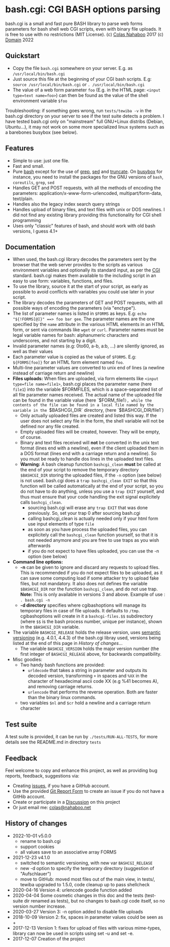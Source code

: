 # bash.cgi: CGI BASH options parsing
bash.cgi is a small and fast pure BASH library to parse web forms parameters for bash shell web CGI scripts, even with binary file uploads. It is free to use with no restrictions (MIT License).
(c) [Colas Nahaboo](http://colas.nahaboo.net) 2017
(c) [Domain](http://github.com/Domain) 2022

## Quickstart
- Copy the file `bash.cgi` somewhere on your server.
  E.g. as `/usr/local/bin/bash.cgi`
- Just source this file at the beginning of your CGI bash scripts.
  E.g: `source /usr/local/bin/bash.cgi` or 
  `. /usr/local/bin/bash.cgi`
- The value of a web form parameter `foo` (E.g. in the HTML page: `<input type=text name=foo>`) can then be found as the value of the shell environment variable `$foo`

Troubleshooting: if something goes wrong, run `tests/tewiba -v` in the bash.cgi directory on your server to see if the test suite detects a problem. I have tested bash.cgi only on "mainstream" full GNU+Linux distribs (Debian, Ubuntu...), it may not work on some more specialized linux systems such as a barebones busybox (see below).

## Features
- Simple to use: just one file.
- Fast and small.
- Pure [bash](https://linux.die.net/man/1/bash) except for the use of [grep](https://linux.die.net/man/1/grep), [sed](https://linux.die.net/man/1/sed) and [truncate](https://linux.die.net/man/1/truncate). 
  On [busybox](https://busybox.net/) for instance, you need to install the packages for the GNU versions of `bash`,  `coreutils`, `grep`, `sed`
- Handles GET and POST requests, with all the methods of encoding the parameters:    application/x-www-form-urlencoded,     multipart/form-data,     text/plain.
- Handles also the legacy index search query strings
- Handles upload of binary files, and text files with unix or DOS newlines. I did not find any existing library providing this functionality for CGI shell programming
- Uses only "classic" features of bash, and should work with old bash versions, I guess 4.1+

## Documentation
- When used, the bash.cgi library decodes the parameters sent by the browser that the web server provides to the scripts as various environment variables and optionally its standard input, as per the [CGI](https://en.wikipedia.org/wiki/Common_Gateway_Interface) standard. bash.cgi makes them available to the including script in an easy to use form: variables, functions, and files.
- To use the library, source it at the start of your script, as early as possible to avoid conflicts with variables you could use later in your script.
- The library decodes the parameters of GET and POST requests, with all possible ways of encoding the parameters (via "enctype"). 
- The list of parameter names is listed in `$FORMS` as keys. E.g: `echo "${!FORMS[@]}" ==> foo bar gee`. The parameter names are the one specified by the `name` attribute in the various HTML elements in an HTML form, or sent via commands like `wget` or `curl`. Parameter names must be legal variable names for bash: alphanumeric characters and underscores, and not starting by a digit.
- Invalid parameter names (e.g: 0to60, a-b, a:b, ...) are silently ignored, as well as their values
- Each parameter value is copied as the value of `$FORMS`. E.g: `${FORMS[foo]}` for an HTML form element named `foo`.
- Multi-line parameter values are converted to unix end of lines (a newline instead of carriage return and newline)
- **Files uploads:** When files are uploaded, via form elements like `<input type=file name=file1>`, bash.cgi places the parameter name (here `file1`) into the variable $FORMFILES, which is a space-separated list of all file parameter names received. The actual name of the uploaded file can be found in the variable value (here `$FORM_file1`), while the contents of the file can be found in a local file named by the variable in the `$BASHCGI_DIR` directory, (here `$BASHCGI_DIR/file1`)
  - Only actually uploaded files are created and listed this way. If the user does not select any file in the form, the shell variable will not be defined nor any file created.
  - Empty uploaded files will be created, however. They will be empty, of course.
  - Binary and text files received will **not** be converted in the unix text format (lines end with a newline), even if the client uploaded them in a DOS format (lines end with a carriage return and a newline). So you must be ready to handle dos lines in the uploaded text files.
  - **Warning:** A bash cleanup function `bashcgi_clean` **must** be called at the end of your script to remove the temporary directory `$BASHCGI_DIR` storing the uploaded files, if the `-n` option (see below) is not used. bash.cgi does a `trap bashcgi_clean EXIT` so that this function will be called automatically at the end of your script, so you do not have to do anything, unless you use a `trap EXIT` yourself, and thus must ensure that your code handling the exit signal explicitely calls `bashcgi_clean`.
    - sourcing bash.cgi will erase any `trap EXIT` that was done previously. So, set your trap 0 after sourcing bash.cgi
    - calling bashcgi_clean is actually needed only if your html form use input elements of type `file`
    - as soon as you have process the uploaded files, you can explicitely call the `bashcgi_clean` function yourself, so that it is not needed anymore and you are free to use traps as you wish afterwards
    - if you do not expect to have files uploaded, you can use the -n option (see below)
- **Command line options:**
  - **-n** can be given to ignore and discard any requests to upload files. This is recommended if you do not expect files to be uploaded, as it can save some computing load if some attacker try to upload fake files, but not mandatory. It also does not defines the variable `$BASHCGI_DIR` nor the function `bashcgi_clean`, and do not use trap. **Note:** This is only available in versions 3 and above. Example of use : `. bash.cgi -n`
  - **-d directory** specifies where cgibashoptions will manage its temporary files in case of file uploads. It defaults to `/tmp`. cgibashoptions will create in it a `bashcgi-files.$$` subdirectory (where `$$` is the bash process number, unique per instance), shown in the `$BASHCGI_DIR` variable.
- The variable `BASHCGI_RELEASE` holds the release version, uses [semantic versioning](https://semver.org/) (e.g. 4.0.1, 4.4.3) of the bash.cgi libray used, versions being listed at the end of this page in *History of changes*...
  - The variable `BASHCGI_VERSION` holds the major version number (the first integer of `BASHCGI_RELEASE`  above, for backwards compatibility.
- Misc goodies:
  - Two handy bash functions are provided: 
    - `urldecode` that takes a string in parameter and outputs its decoded version, transforming `+` in spaces and `%XX` in the character of hexadecimal ascii code XX (e.g %41 becomes A), and removing carriage returns. 
    - `urlencode` that performs the reverse operation. Both are faster than the binary linux commands.
  - two variables `$nl` and `$cr` hold a newline and a carriage return character

## Test suite
A test suite is provided, it can be run by `./tests/RUN-ALL-TESTS`, for more details see the README.md in directory `tests`

## Feedback
Feel welcome to copy and enhance this project, as well as providing bug reports, feedback, suggestions via:
- Creating [issues](https://gitreports.com/issue/ColasNahaboo/bash.cgi), if you have a GitHub account.
- Use the provided [Git Report Form](https://gitreports.com/issue/ColasNahaboo/bash.cgi) to create an issue if you do not have a GitHib account.
- Create or participate in a [Discussion](https://github.com/ColasNahaboo/bash.cgi/discussions) on this project
- Or just email me: colas@nahaboo.net

## History of changes
- 2022-10-01 v5.0.0
  - rename to bash.cgi
  - support cookies
  - all values save to an associative array FORMS
- 2021-12-23 v4.1.0
  - switched to semantic versioning, with new var `BASHCGI_RELEASE`
  - new -d option to specify the temporary directory (suggestion of "Aufschlauer")
  - move to GitHub: moved most files out of the main view, in tests/, tewiba upgraded to 1.5.0, code cleanup up to pass shellcheck
- 2020-04-16 Version 4: urlencode goodie function added
- 2020-04-04 Some cosmetic changes in this doc and the tests (test-suite dir renamed as tests), but no changes to bash.cgi code itself, so no version number increase.
- 2020-03-27 Version 3: -n option added to disable file uploads
- 2018-10-09 Version 2: fix, spaces in parameter values could be seen as +
- 2017-12-13 Version 1: fixes for upload of files with various mime-types, library can now be used in scripts using set -u and set -e.
- 2017-12-07 Creation of the project
